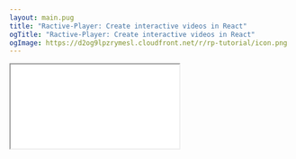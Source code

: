```yaml
---
layout: main.pug
title: "Ractive-Player: Create interactive videos in React"
ogTitle: "Ractive-Player: Create interactive videos in React"
ogImage: https://d2og9lpzrymesl.cloudfront.net/r/rp-tutorial/icon.png
---
```


<div class="video-container" style="width: 100%">
  <div class="aspect-ratio" style="padding-bottom: 62.5%">
    <iframe src="/r/rp-tutorial/" allowfullscreen></iframe>
  </div>
</div>

